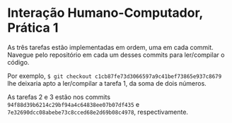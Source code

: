 # Interação Humano-Computador, Prática 1

As três tarefas estão implementadas em ordem, uma em cada commit. Navegue pelo repositório em cada um desses commits para ler/compilar o código.

Por exemplo, `$ git checkout c1cb87fe73d3066597a9c41bef73865e937c8679` lhe deixaria apto a ler/compilar a tarefa 1, da soma de dois números.

As tarefas 2 e 3 estão nos commits `94f88d39b6214c29bf94a4c64838ee07b07df435` e `7e32690dcc08abebe73c8cced68e2d69b08c4978`, respectivamente.
